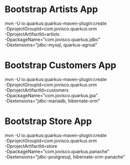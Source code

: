 # Bootstrap Artists App

mvn -U io.quarkus:quarkus-maven-plugin:create \
 -DprojectGroupId=com.jovisco.quarkus.orm \
 -DprojectArtifactId=artists \
 -DpackageName="com.jovisco.quarkus.jdbc" \
 -Dextensions="jdbc-mysql, quarkus-agroal"

# Bootstrap Customers App

mvn -U io.quarkus:quarkus-maven-plugin:create \
 -DprojectGroupId=com.jovisco.quarkus.orm \
 -DprojectArtifactId=customers \
 -DpackageName="com.jovisco.quarkus.jpa" \
 -Dextensions="jdbc-mariadb, hibernate-orm"

# Bootstrap Store App

mvn -U io.quarkus:quarkus-maven-plugin:create \
 -DprojectGroupId=com.jovisco.quarkus.orm \
 -DprojectArtifactId=store \
 -DpackageName="com.jovisco.quarkus.panache" \
 -Dextensions="jdbc-postgresql, hibernate-orm-panache"
